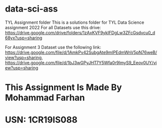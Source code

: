 # data-sci-ass
TYL Assignment folder 
This is a solutions folder for TYL Data Science assignment 2022 
For all Datasets use this drive:
https://drive.google.com/drive/folders/1zAxKVF9ykIFDgLw3ZFcGsdvcu0_d68yx?usp=sharing


For Assignment 3 Dataset use the following link:
https://drive.google.com/file/d/1AmkPv42SubgAte9mlPEdmWnV5pN76weB/view?usp=sharing, https://drive.google.com/file/d/1bJ3wGPyJHT7Y5Wfa0r9lmyS9_Eeov0UY/view?usp=sharing

# This Assignment Is Made By Mohammad Farhan
# USN: 1CR19IS088
